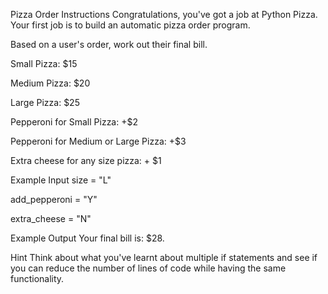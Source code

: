 Pizza Order
Instructions
Congratulations, you've got a job at Python Pizza. Your first job is to build an automatic pizza order program.

Based on a user's order, work out their final bill.

Small Pizza: $15

Medium Pizza: $20

Large Pizza: $25

Pepperoni for Small Pizza: +$2

Pepperoni for Medium or Large Pizza: +$3

Extra cheese for any size pizza: + $1

Example Input
size = "L"

add_pepperoni = "Y"

extra_cheese = "N"

Example Output
Your final bill is: $28.



Hint
Think about what you've learnt about multiple if statements and see if you can reduce the number of lines of code while having the same functionality.